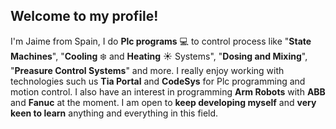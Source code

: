 ## Welcome to my profile!

I'm Jaime from Spain, I do **Plc programs** 💻 to control process like "**State Machines**", "**Cooling** ❄️ and **Heating** ☀️ Systems", "**Dosing and Mixing**", "**Preasure Control Systems**" and more. I really enjoy working with technologies such us **Tia Portal** and **CodeSys** for Plc programming and motion control. I also have an interest in programming **Arm Robots** with **ABB** and **Fanuc** at the moment. I am open to **keep developing myself** and **very keen to learn** anything and everything in this field.
